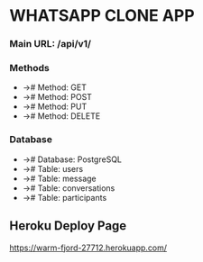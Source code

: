 # WHATSAPP CLONE APP

### Main URL: /api/v1/

### Methods

- -># Method: GET
- -># Method: POST
- -># Method: PUT
- -># Method: DELETE

### Database

- -># Database: PostgreSQL
- -># Table: users
- -># Table: message
- -># Table: conversations
- -># Table: participants


## Heroku Deploy Page

https://warm-fjord-27712.herokuapp.com/

